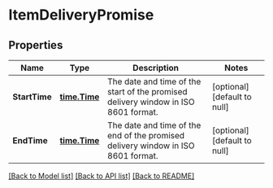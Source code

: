 # ItemDeliveryPromise

## Properties
Name | Type | Description | Notes
------------ | ------------- | ------------- | -------------
**StartTime** | [**time.Time**](time.Time.md) | The date and time of the start of the promised delivery window in ISO 8601 format. | [optional] [default to null]
**EndTime** | [**time.Time**](time.Time.md) | The date and time of the end of the promised delivery window in ISO 8601 format. | [optional] [default to null]

[[Back to Model list]](../README.md#documentation-for-models) [[Back to API list]](../README.md#documentation-for-api-endpoints) [[Back to README]](../README.md)

